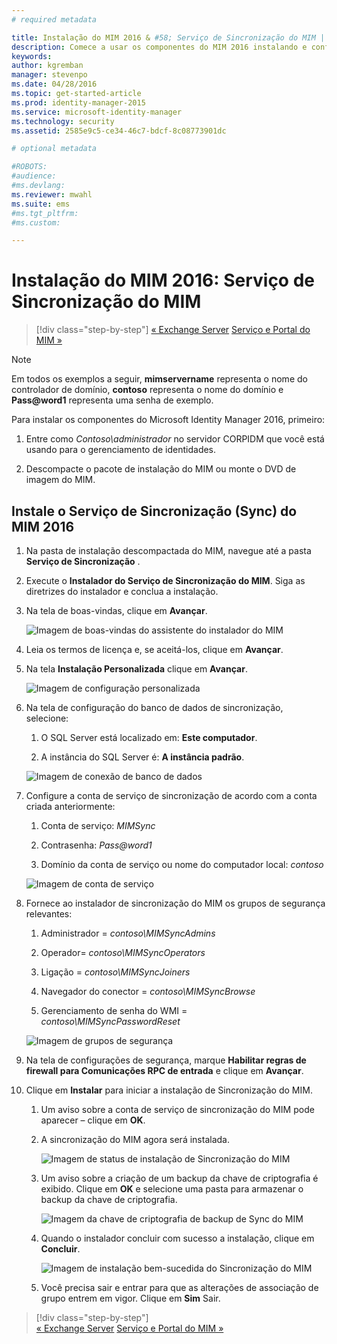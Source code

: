 ```yaml
---
# required metadata

title: Instalação do MIM 2016 & #58; Serviço de Sincronização do MIM | Microsoft Identity Manager
description: Comece a usar os componentes do MIM 2016 instalando e configurando o Serviço de Sincronização.
keywords:
author: kgremban
manager: stevenpo
ms.date: 04/28/2016
ms.topic: get-started-article
ms.prod: identity-manager-2015
ms.service: microsoft-identity-manager
ms.technology: security
ms.assetid: 2585e9c5-ce34-46c7-bdcf-8c08773901dc

# optional metadata

#ROBOTS:
#audience:
#ms.devlang:
ms.reviewer: mwahl
ms.suite: ems
#ms.tgt_pltfrm:
#ms.custom:

---
```


# Instalação do MIM 2016: Serviço de Sincronização do MIM

>[!div class="step-by-step"]
[« Exchange Server](prepare-server-exchange.md)
[Serviço e Portal do MIM »](install-mim-service-portal.md)

> [!NOTE]
> Em todos os exemplos a seguir, **mimservername** representa o nome do controlador de domínio, **contoso** representa o nome do domínio e **Pass@word1** representa uma senha de exemplo.

Para instalar os componentes do Microsoft Identity Manager 2016, primeiro:

1. Entre como *Contoso\administrador* no servidor CORPIDM que você está usando para o gerenciamento de identidades.

2. Descompacte o pacote de instalação do MIM ou monte o DVD de imagem do MIM.

## Instale o Serviço de Sincronização (Sync) do MIM 2016

1. Na pasta de instalação descompactada do MIM, navegue até a pasta **Serviço de Sincronização** .

2. Execute o **Instalador do Serviço de Sincronização do MIM**. Siga as diretrizes do instalador e conclua a instalação.

3. Na tela de boas-vindas, clique em **Avançar**.

    ![Imagem de boas-vindas do assistente do instalador do MIM](media/MIM-Install1.png)

4. Leia os termos de licença e, se aceitá-los, clique em **Avançar**.

5. Na tela **Instalação Personalizada** clique em **Avançar**.

    ![Imagem de configuração personalizada](media/MIM-Install2.png)

6.  Na tela de configuração do banco de dados de sincronização, selecione:

    1.  O SQL Server está localizado em: **Este computador**.

    2.  A instância do SQL Server é: **A instância padrão**.

    ![Imagem de conexão de banco de dados](media/MIM-Install3.png)

7.  Configure a conta de serviço de sincronização de acordo com a conta criada anteriormente:

    1.  Conta de serviço: *MIMSync*

    2.  Contrasenha: *Pass@word1*

    3.  Domínio da conta de serviço ou nome do computador local: *contoso*

    ![Imagem de conta de serviço](media/MIM-Install4.png)

8.  Fornece ao instalador de sincronização do MIM os grupos de segurança relevantes:

    1.  Administrador = *contoso\MIMSyncAdmins*

    2.  Operador= *contoso\MIMSyncOperators*

    3.  Ligação = *contoso\MIMSyncJoiners*

    4.  Navegador do conector = *contoso\MIMSyncBrowse*

    5.  Gerenciamento de senha do WMI = *contoso\MIMSyncPasswordReset*

    ![Imagem de grupos de segurança](media/MIM-Install5.png)

9. Na tela de configurações de segurança, marque **Habilitar regras de firewall para Comunicações RPC de entrada** e clique em **Avançar**.

10. Clique em **Instalar** para iniciar a instalação de Sincronização do MIM.

    1.  Um aviso sobre a conta de serviço de sincronização do MIM pode aparecer – clique em **OK**.

    2.  A sincronização do MIM agora será instalada.

        ![Imagem de status de instalação de Sincronização do MIM](media/MIM-Install6.png)

    3.  Um aviso sobre a criação de um backup da chave de criptografia é exibido. Clique em **OK** e selecione uma pasta para armazenar o backup da chave de criptografia.

        ![Imagem da chave de criptografia de backup de Sync do MIM](media/MIM-Install7.png)

    4.  Quando o instalador concluir com sucesso a instalação, clique em **Concluir**.

        ![Imagem de instalação bem-sucedida do Sincronização do MIM](media/MIM-Install8.png)

    5.  Você precisa sair e entrar para que as alterações de associação de grupo entrem em vigor. Clique em **Sim** Sair.

>[!div class="step-by-step"]  
[« Exchange Server](prepare-server-exchange.md)
[Serviço e Portal do MIM »](install-mim-service-portal.md)


<!--HONumber=Apr16_HO2-->


